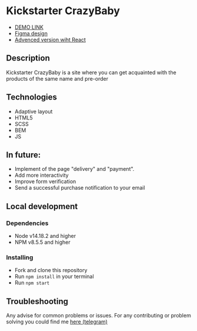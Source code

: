 # Kickstarter CrazyBaby

- [DEMO LINK](https://andr1yk.github.io/layout-kickstarter/)
- [Figma design](https://www.figma.com/file/ahRSbpFZaxYOmGvw0v9PDf/kickstarter-crazybaby)
- [Advenced version wiht React](https://github.com/Andr1yK/react_kickstarter/)

## Description

Kickstarter CrazyBaby is a site where you can get acquainted with the products of the same name and pre-order

## Technologies
- Adaptive layout
- HTML5
- SCSS
- BEM
- JS

## In future:
- Implement of the page "delivery" and "payment".
- Add more interactivity
- Improve form verification
- Send a successful purchase notification to your email

## Local development

### Dependencies
* Node v14.18.2 and higher
* NPM v8.5.5 and higher

### Installing
* Fork and clone this repository
* Run `npm install` in your terminal
* Run `npm start`

## Troubleshooting

Any advise for common problems or issues.
For any contributing or problem solving you could find me [here (telegram)](https://t.me/andr1yk)
